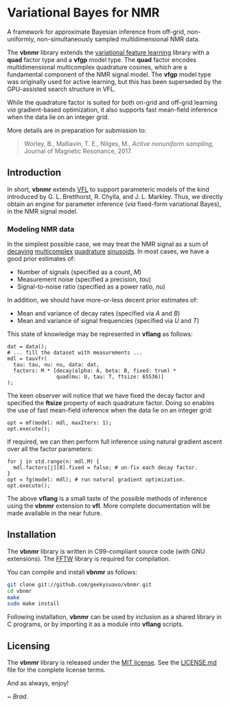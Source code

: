 
# Variational Bayes for NMR

A framework for approximate Bayesian inference from off-grid, non-uniformly,
non-simultaneously sampled multidimensional NMR data.

The **vbnmr** library extends the
[variational feature learning](http://github.com/geekysuavo/vfl) library
with a **quad** factor type and a **vfgp** model type. The **quad**
factor encodes multidimensional multicomplex quadrature cosines, which
are a fundamental component of the NMR signal model. The **vfgp**
model type was originally used for active learning, but this has
been superseded by the GPU-assisted search structure in VFL.

While the quadrature factor is suited for both on-grid and off-grid
learning _via_ gradient-based optimization, it also supports fast
mean-field inference when the data lie on an integer grid.

More details are in preparation for submission to:

> Worley, B., Malliavin, T. E., Nilges, M., _Active nonuniform sampling_,
> Journal of Magnetic Resonance, 2017.

## Introduction

In short, **vbnmr** extends [VFL](http://github.com/geekysuavo/vfl) to
support parameteric models of the kind introduced by G. L. Bretthorst,
R. Chylla, and J. L. Markley. Thus, we directly obtain an engine for
parameter inference (_via_ fixed-form variational Bayes), in the
NMR signal model.

### Modeling NMR data

In the simplest possible case, we may treat the NMR signal as a sum of
[decaying](https://en.wikipedia.org/wiki/Exponential_decay)
[multicomplex](http://en.wikipedia.org/wiki/Multicomplex_number)
[quadrature](https://en.wikipedia.org/wiki/Quadrature_phase)
[sinusoids](https://en.wikipedia.org/wiki/Sine_wave). In most
cases, we have a good prior estimates of:

 * Number of signals (specified as a count, _M_)
 * Measurement noise (specified a precision, _tau_)
 * Signal-to-noise ratio (specified as a power ratio, _nu_)

In addition, we should have more-or-less decent prior estimates of:

 * Mean and variance of decay rates (specified via _A_ and _B_)
 * Mean and variance of signal frequencies (specified via _U_ and _T_)

This state of knowledge may be represented in **vflang** as follows:

```
dat = data();
# ... fill the dataset with measurements ...
mdl = tauvfr(
  tau: tau, nu: nu, data: dat,
  factors: M * [decay(alpha: A, beta: B, fixed: true) *
                quad(mu: U, tau: T, ftsize: 65536)]
);
```

The keen observer will notice that we have fixed the decay factor and
specified the **ftsize** property of each quadrature factor. Doing so
enables the use of fast mean-field inference when the data lie on an
integer grid:

```
opt = mf(model: mdl, maxIters: 1);
opt.execute();
```

If required, we can then perform full inference using natural gradient
ascent over all the factor parameters:

```
for j in std.range(n: mdl.M) {
  mdl.factors[j][0].fixed = false; # un-fix each decay factor.
}
opt = fg(model: mdl); # run natural gradient optimization.
opt.execute();
```

The above **vflang** is a small taste of the possible methods of inference
using the **vbnmr** extension to **vfl**. More complete documentation will
be made available in the near future.

## Installation

The **vbnmr** library is written in C99-compliant source code (with GNU
extensions). The [FFTW](http://www.fftw.org) library is required for
compilation.

You can compile and install **vbnmr** as follows:

```bash
git clone git://github.com/geekysuavo/vbnmr.git
cd vbnmr
make
sudo make install
```

Following installation, **vbnmr** can be used by inclusion as a shared
library in C programs, or by importing it as a module into **vflang**
scripts.

## Licensing

The **vbnmr** library is released under the
[MIT license](https://opensource.org/licenses/MIT). See the
[LICENSE.md](LICENSE.md) file for the complete license terms.

And as always, enjoy!

*~ Brad.*

